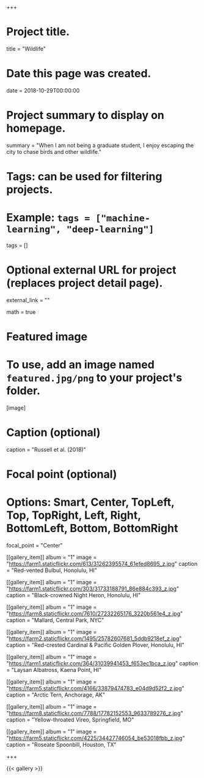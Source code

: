 +++
# Project title.
title = "Wildlife"

# Date this page was created.
date = 2018-10-29T00:00:00

# Project summary to display on homepage.
summary = "When I am not being a graduate student, I enjoy escaping the city to chase birds and other wildlife."

# Tags: can be used for filtering projects.
# Example: `tags = ["machine-learning", "deep-learning"]`
tags = []

# Optional external URL for project (replaces project detail page).
external_link = ""

math = true

# Featured image
# To use, add an image named `featured.jpg/png` to your project's folder. 
[image]
  # Caption (optional)
  caption = "Russell et al. (2018)"
  
  # Focal point (optional)
  # Options: Smart, Center, TopLeft, Top, TopRight, Left, Right, BottomLeft, Bottom, BottomRight
  focal_point = "Center"
  
  [[gallery_item]]
album = "1"
image = "https://farm1.staticflickr.com/613/31262395574_61efed8695_z.jpg"
caption = "Red-vented Bulbul, Honolulu, HI"

[[gallery_item]]
album = "1"
image = "https://farm1.staticflickr.com/303/31733188791_86e884c393_z.jpg"
caption = "Black-crowned Night Heron, Honolulu, HI"

[[gallery_item]]
album = "1"
image = "https://farm8.staticflickr.com/7610/27232265176_3220b561e4_z.jpg"
caption = "Mallard, Central Park, NYC"

[[gallery_item]]
album = "1"
image = "https://farm2.staticflickr.com/1495/25782607681_5ddb9218ef_z.jpg"
caption = "Red-crested Cardinal & Pacific Golden Plover, Honolulu, HI"

[[gallery_item]]
album = "1"
image = "https://farm1.staticflickr.com/364/31039941453_f653ec1bca_z.jpg"
caption = "Laysan Albatross, Kaena Point, HI"

[[gallery_item]]
album = "1"
image = "https://farm5.staticflickr.com/4166/33879474783_e04d9d52f2_z.jpg"
caption = "Arctic Tern, Anchorage, AK"

[[gallery_item]]
album = "1"
image = "https://farm8.staticflickr.com/7788/17782152553_9633789276_z.jpg"
caption = "Yellow-throated Vireo, Springfield, MO"

[[gallery_item]]
album = "1"
image = "https://farm5.staticflickr.com/4225/34427746054_be53018fbb_z.jpg"
caption = "Roseate Spoonbill, Houston, TX"

+++


{{< gallery >}}
